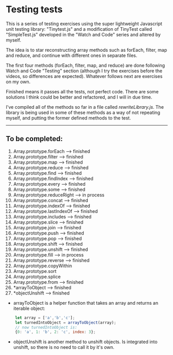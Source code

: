 Testing tests
=======================================

This is a series of testing exercises using the super lightweight Javascript unit testing library: "Tinytest.js" and a modification of TinyTest called "SimpleTest.js" developed in the "Watch and Code" series and altered by myself.


The idea is to star reconstructing array methods such as forEach, filter, map and reduce, and continue with different ones in separate files.


The first four methods (forEach, filter, map, and reduce) are done following Watch and Code "Testing" section (although I try the exercises before the videos, so differences are expected). Whatever follows next are exercises on my own.


Finished means it passes all the tests, not perfect code. There are some solutions I think could be better and refactored, and I will in due time.


I've compiled all of the methods so far in a file called *rewriteLibrary.js*. The library is being used in some of these methods as a way of not repeating myself, and putting the former defined methods to the test.

--------------
## To be completed:
1. Array.prototype.forEach --> finished
2. Array.prototype.filter --> finished
3. Array.prototype.map --> finished
4. Array.prototype.reduce --> finished
5. Array.prototype.find --> finished
6. Array.prototype.findIndex --> finished
7. Array.prototype.every --> finished
8. Array.prototype.some --> finished
9. Array.prototype.reduceRight --> in process
10. Array.prototype.concat --> finished
11. Array.prototype.indexOf --> finished
12. Array.prototype.lastIndexOf --> finished 
13. Array.prototype.includes --> finished
14. Array.prototype.slice --> finished
15. Array.prototype.join --> finished
16. Array.prototype.push --> finished
17. Array.prototype.pop --> finished
18. Array.prototype.shift --> finished
19. Array.prototype.unshift --> finished
20. Array.prototype.fill --> in process
21. Array.prototype.reverse --> finished
22. Array.prototype.copyWithin
23. Array.prototype.sort
24. Array.prototype.splice
25. Array.prototype.from --> finished
26. *arrayToObject --> finished
26. *objectUnshift --> finished

* arrayToObject is a helper function that takes an  array and returns an iterable object:
```javascript
    let array = ['a','b','c'];
    let turnedIntoObject = arrayToObject(array);
    // now turnedIntoObject is:
    {0: 'a', 1: 'b', 2: 'c', index: 3};
```
* objectUnshift is another method to unshift objects. Is integrated into unshift, so there is no need to call it by it's own.

